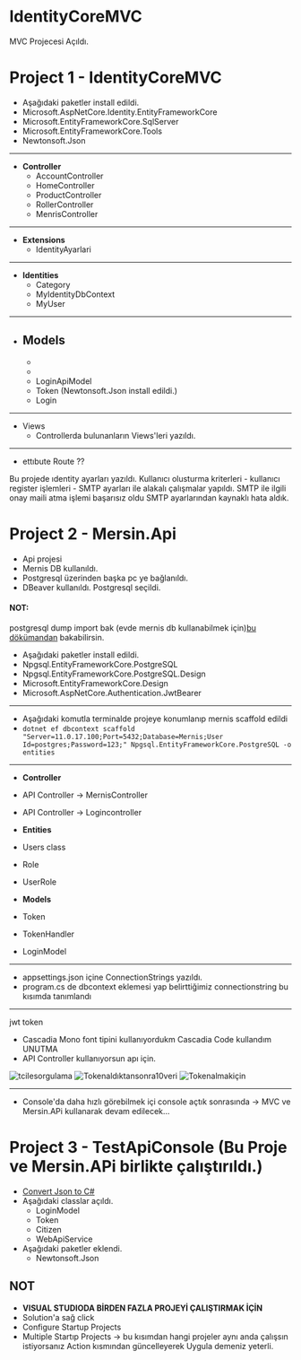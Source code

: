 
# IdentityCoreMVC
MVC Projecesi Açıldı.


# Project 1 - IdentityCoreMVC
- Aşağıdaki paketler install edildi.
- Microsoft.AspNetCore.Identity.EntityFrameworkCore
- Microsoft.EntityFrameworkCore.SqlServer
- Microsoft.EntityFrameworkCore.Tools
- Newtonsoft.Json
------------------------------------------------------
- **Controller**
  - AccountController
  - HomeController
  - ProductController
  - RollerController
  - MenrisController
------------------------------------------------------
- **Extensions**
  - IdentityAyarlari
------------------------------------------------------
- **Identities**
  - Category
  - MyIdentityDbContext
  - MyUser
------------------------------------------------------
- **Models**
  -
  -
  -
  - LoginApiModel
  - Token (Newtonsoft.Json install edildi.)
  - Login
------------------------------------------------------
- Views
  - Controllerda bulunanların Views'leri yazıldı.
------------------------------------------------------

- ettıbute Route ??

Bu projede ıdentity ayarları yazıldı. Kullanıcı olusturma kriterleri - kullanıcı register işlemleri - SMTP ayarları ile alakalı çalışmalar yapıldı.
SMTP ile ilgili onay maili atma işlemi başarısız oldu SMTP ayarlarından kaynaklı hata aldık.

# Project 2 - Mersin.Api
- Api projesi 
- Mernis DB kullanıldı. 
- Postgresql üzerinden başka pc ye bağlanıldı.
- DBeaver kullanıldı. Postgresql seçildi.
#### NOT:
postgresql dump import bak (evde mernis db kullanabilmek için)[bu dökümandan](https://www.postgresql.org/docs/current/backup-dump.html) bakabilirsin.
- Aşağıdaki paketler install edildi.
- Npgsql.EntityFrameworkCore.PostgreSQL
- Npgsql.EntityFrameworkCore.PostgreSQL.Design
- Microsoft.EntityFrameworkCore.Design
- Microsoft.AspNetCore.Authentication.JwtBearer
------------------------------------------------------
- Aşağıdaki komutla terminalde projeye konumlanıp mernis scaffold edildi
- `dotnet ef dbcontext scaffold "Server=11.0.17.100;Port=5432;Database=Mernis;User Id=postgres;Password=123;" Npgsql.EntityFrameworkCore.PostgreSQL -o entities`
------------------------------------------------------
- **Controller**
- API Controller -> MernisController 
- API Controller -> Logincontroller 

- **Entities** 
- Users class
- Role
- UserRole

- **Models**
- Token
- TokenHandler
- LoginModel
------------------------------------------------------
- appsettings.json içine ConnectionStrings yazıldı.
- program.cs de dbcontext eklemesi yap belirttiğimiz connectionstring bu kısımda tanımlandı
------------------------------------------------------
jwt token

- Cascadia Mono font tipini kullanıyordukm Cascadia Code kullandım UNUTMA
- API Controller kullanıyorsun apı için.

![tcilesorgulama](https://user-images.githubusercontent.com/101207897/211054641-3592af6a-897a-4868-b98b-29177ed750ba.png)
![Tokenaldıktansonra10veri](https://user-images.githubusercontent.com/101207897/211054645-7f1a80f7-902c-4452-84e0-c2b689ede7d7.png)
![Tokenalmakiçin](https://user-images.githubusercontent.com/101207897/211054650-adf8efce-7047-4a1a-b04c-821c01222984.png)


------------------------------------------------------------------------------------
- Console'da daha hızlı görebilmek içi console açtık sonrasında -> MVC ve Mersin.APi kullanarak devam edilecek...

# Project 3 - TestApiConsole  (Bu Proje ve Mersin.APi birlikte çalıştırıldı.)
- [Convert Json to C#](https://json2csharp.com/)
- Aşağıdaki classlar açıldı.
  - LoginModel
  - Token
  - Citizen
  - WebApiService
- Aşağıdaki paketler eklendi.
  - Newtonsoft.Json

## NOT
- **VISUAL STUDIODA BİRDEN FAZLA PROJEYİ ÇALIŞTIRMAK İÇİN**
- Solution'a sağ click 
- Configure Startup Projects
- Multiple Startıp Projects -> bu kısımdan hangi projeler aynı anda çalışsın istiyorsanız Action kısmından güncelleyerek Uygula demeniz yeterli.
  

